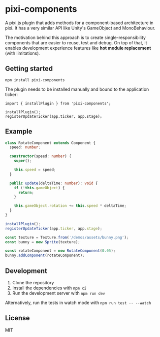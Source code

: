 # pixi-components

A pixi.js plugin that adds methods for a component-based architecture in pixi. It has a very similar API like Unity's GameObject and MonoBehaviour.

The motivation behind this approach is to create single-responsibility components that are easier to reuse, test and debug. On top of that, it enables development experience features like __hot module replacement__ (with limitations).

## Getting started

```
npm install pixi-components
```

The plugin needs to be installed manually and bound to the application ticker:

```
import { installPlugin } from 'pixi-components';

installPlugin();
registerUpdateTicker(app.ticker, app.stage);
```

## Example

```ts
class RotateComponent extends Component {
  speed: number;

  constructor(speed: number) {
    super();

    this.speed = speed;
  }

  public update(deltaTime: number): void {
    if (!this.gameObject) {
      return;
    }

    this.gameObject.rotation += this.speed * deltaTime;
  }
}

installPlugin();
registerUpdateTicker(app.ticker, app.stage);

const texture = Texture.from('/demos/assets/bunny.png');
const bunny = new Sprite(texture);

const rotateComponent = new RotateComponent(0.05);
bunny.addComponent(rotateComponent);
```

## Development

1. Clone the repository
2. Install the dependencies with `npm ci`
3. Run the development server with `npm run dev`

Alternatively, run the tests in watch mode with `npm run test -- --watch`

## License

MIT